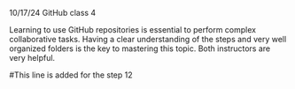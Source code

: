 10/17/24
GitHub class 4

Learning to use GitHub repositories is essential to perform complex collaborative tasks. 
Having a clear understanding of the steps and very well organized folders is the key to mastering this topic. Both instructors are very helpful. 

#This line is added for the step 12
